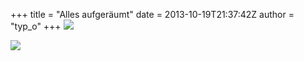 +++
title = "Alles aufgeräumt"
date = 2013-10-19T21:37:42Z
author = "typ_o"
+++
![](https://flipdot.org/blog/uploads/aufgeraeumt.jpg)  
  
![](https://flipdot.org/blog/uploads/aufgeraeumt2.jpg)
